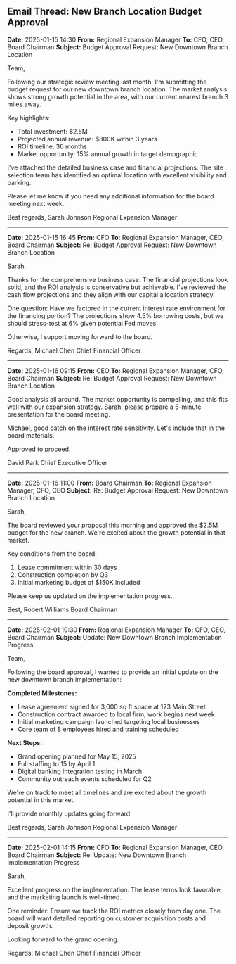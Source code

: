 ## Email Thread: New Branch Location Budget Approval

**Date:** 2025-01-15 14:30
**From:** Regional Expansion Manager
**To:** CFO, CEO, Board Chairman
**Subject:** Budget Approval Request: New Downtown Branch Location

Team,

Following our strategic review meeting last month, I'm submitting the budget request for our new downtown branch location. The market analysis shows strong growth potential in the area, with our current nearest branch 3 miles away.

Key highlights:
- Total investment: $2.5M
- Projected annual revenue: $800K within 3 years
- ROI timeline: 36 months
- Market opportunity: 15% annual growth in target demographic

I've attached the detailed business case and financial projections. The site selection team has identified an optimal location with excellent visibility and parking.

Please let me know if you need any additional information for the board meeting next week.

Best regards,
Sarah Johnson
Regional Expansion Manager

---

**Date:** 2025-01-15 16:45
**From:** CFO
**To:** Regional Expansion Manager, CEO, Board Chairman
**Subject:** Re: Budget Approval Request: New Downtown Branch Location

Sarah,

Thanks for the comprehensive business case. The financial projections look solid, and the ROI analysis is conservative but achievable. I've reviewed the cash flow projections and they align with our capital allocation strategy.

One question: Have we factored in the current interest rate environment for the financing portion? The projections show 4.5% borrowing costs, but we should stress-test at 6% given potential Fed moves.

Otherwise, I support moving forward to the board.

Regards,
Michael Chen
Chief Financial Officer

---

**Date:** 2025-01-16 09:15
**From:** CEO
**To:** Regional Expansion Manager, CFO, Board Chairman
**Subject:** Re: Budget Approval Request: New Downtown Branch Location

Good analysis all around. The market opportunity is compelling, and this fits well with our expansion strategy. Sarah, please prepare a 5-minute presentation for the board meeting.

Michael, good catch on the interest rate sensitivity. Let's include that in the board materials.

Approved to proceed.

David Park
Chief Executive Officer

---

**Date:** 2025-01-16 11:00
**From:** Board Chairman
**To:** Regional Expansion Manager, CFO, CEO
**Subject:** Re: Budget Approval Request: New Downtown Branch Location

Sarah,

The board reviewed your proposal this morning and approved the $2.5M budget for the new branch. We're excited about the growth potential in that market.

Key conditions from the board:
1. Lease commitment within 30 days
2. Construction completion by Q3
3. Initial marketing budget of $150K included

 Please keep us updated on the implementation progress.

Best,
Robert Williams
Board Chairman

---

**Date:** 2025-02-01 10:30
**From:** Regional Expansion Manager
**To:** CFO, CEO, Board Chairman
**Subject:** Update: New Downtown Branch Implementation Progress

Team,

Following the board approval, I wanted to provide an initial update on the new downtown branch implementation:

**Completed Milestones:**
- Lease agreement signed for 3,000 sq ft space at 123 Main Street
- Construction contract awarded to local firm, work begins next week
- Initial marketing campaign launched targeting local businesses
- Core team of 8 employees hired and training scheduled

**Next Steps:**
- Grand opening planned for May 15, 2025
- Full staffing to 15 by April 1
- Digital banking integration testing in March
- Community outreach events scheduled for Q2

We're on track to meet all timelines and are excited about the growth potential in this market.

I'll provide monthly updates going forward.

Best regards,
Sarah Johnson
Regional Expansion Manager

---

**Date:** 2025-02-01 14:15
**From:** CFO
**To:** Regional Expansion Manager, CEO, Board Chairman
**Subject:** Re: Update: New Downtown Branch Implementation Progress

Sarah,

Excellent progress on the implementation. The lease terms look favorable, and the marketing launch is well-timed.

One reminder: Ensure we track the ROI metrics closely from day one. The board will want detailed reporting on customer acquisition costs and deposit growth.

Looking forward to the grand opening.

Regards,
Michael Chen
Chief Financial Officer